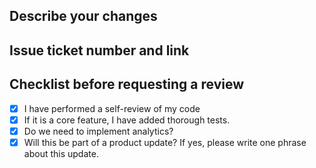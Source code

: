 ## Describe your changes

## Issue ticket number and link

## Checklist before requesting a review
- [X] I have performed a self-review of my code
- [X] If it is a core feature, I have added thorough tests.
- [X] Do we need to implement analytics?
- [X] Will this be part of a product update? If yes, please write one phrase about this update.